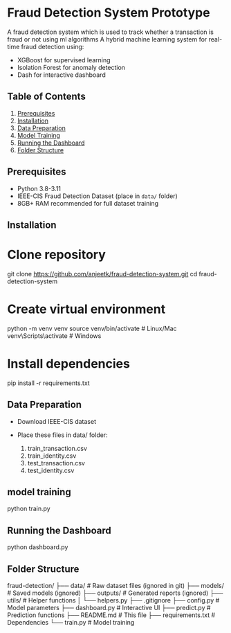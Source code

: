 # Fraud Detection System Prototype
A fraud detection system which is used to track whether a transaction is fraud or not using ml algorithms
A hybrid machine learning system for real-time fraud detection using:
- XGBoost for supervised learning
- Isolation Forest for anomaly detection
- Dash for interactive dashboard

## Table of Contents
1. [Prerequisites](#prerequisites)
2. [Installation](#installation)
3. [Data Preparation](#data-preparation)
4. [Model Training](#model-training)
5. [Running the Dashboard](#running-the-dashboard)
6. [Folder Structure](#folder-structure)

## Prerequisites
- Python 3.8-3.11
- IEEE-CIS Fraud Detection Dataset (place in `data/` folder)
- 8GB+ RAM recommended for full dataset training

## Installation

# Clone repository
git clone https://github.com/anjeetk/fraud-detection-system.git
cd fraud-detection-system

# Create virtual environment
python -m venv venv
source venv/bin/activate  # Linux/Mac
venv\Scripts\activate    # Windows

# Install dependencies
pip install -r requirements.txt

## Data Preparation
- Download IEEE-CIS dataset

- Place these files in data/ folder:

    1. train_transaction.csv
    2. train_identity.csv
    3. test_transaction.csv
    4. test_identity.csv


## model training 
python train.py

## Running the Dashboard      
python dashboard.py

## Folder Structure
fraud-detection/
├── data/               # Raw dataset files (ignored in git)
├── models/             # Saved models (ignored)
├── outputs/            # Generated reports (ignored)
├── utils/              # Helper functions
│   └── helpers.py
├── .gitignore
├── config.py           # Model parameters
├── dashboard.py        # Interactive UI
├── predict.py          # Prediction functions
├── README.md           # This file
├── requirements.txt    # Dependencies
└── train.py            # Model training
